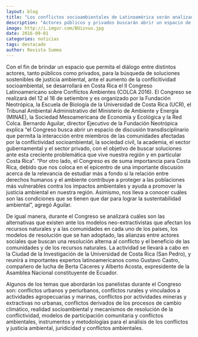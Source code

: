 ```yaml
---
layout: blog
title: "Los conflictos socioambientales de Latinoamérica serán analizados en Costa Rica"
description: "Actores públicos y privados buscarán abrir un espacio de discusión transdisciplinario que permita la interacción entre miembros de las comunidades afectadas por la conflictividad socioambiental"
image: http://i.imgur.com/BUizvux.jpg
date: 2016-09-01
categories: noticias
tags: destacado
author: Revista Summa
---
```


Con el fin de brindar un espacio que permita el diálogo entre distintos actores, tanto públicos como privados, para la búsqueda de soluciones sostenibles de justicia ambiental, ante el aumento de la conflicitividad socioambiental, se desarrollará en Costa Rica el II Congreso Latinoamericano sobre Conflictos Ambientes (COLCA 2016). El Congreso se realizará del 12 al 16 de setiembre y es organizado por la Fundación Neotrópica, la Escuela de Biología de la Universidad de Costa Rica (UCR), el Tribunal Ambiental Administrativo del Ministerio de Ambiente y Energía (MINAE), la Sociedad Mesoamericana de Economía y Ecológica y la Red Colca. Bernardo Aguilar, director Ejecutivo de la Fundación Neotrópica explica “el Congreso busca abrir un espacio de discusión transdisciplinario que permita la interacción entre miembros de las comunidades afectadas por la conflictividad socioambiental, la sociedad civil, la academia, el sector gubernamental y el sector privado, con el objetivo de buscar soluciones ante esta creciente problemática que vive nuestra región y en particular Costa Rica”.
“Por otro lado, el Congreso es de suma importancia para Costa Rica, debido que nos coloca en el epicentro de una importante discusión acerca de la relevancia de estudiar más a fondo si la relación entre derechos humanos y el ambiente contribuye a proteger a las poblaciones más vulnerables contra los impactos ambientales y ayuda a promover la justicia ambiental en nuestra región. Asimismo, nos lleva a conocer cuáles son las condiciones que se tienen que dar para lograr la sustentabilidad ambiental”, agregó Aguilar.

De igual manera, durante el Congreso se analizará cuáles son las alternativas que existen ante los modelos neo-extractivistas que afectan los recursos naturales y a las comunidades en cada uno de los países, los modelos de resolución que se han adoptado, las alianzas entre actores sociales que buscan una resolución alterna al conflicto y el beneficio de las comunidades y de los recursos naturales. La actividad se llevará a cabo en la Ciudad de la Investigación de la Universidad de Costa Rica (San Pedro), y reunirá a importantes expertos latinoamericanos como Gustavo Castro, compañero de lucha de Berta Cáceres y Alberto Acosta, expresidente de la Asamblea Nacional constituyente de Ecuador.

Algunos de los temas que abordarán los panelistas durante el Congreso son: conflictos urbanos y periurbanos, conflictos rurales y vinculados a actividades agropecuarias y marinas, conflictos por actividades mineras y extractivas no urbanas, conflictos derivados de los procesos de cambio climático, realidad socioambiental y mecanismos de resolución de la conflictividad, modelos de participación comunitaria y conflictos ambientales, instrumentos y metodologías para el análisis de los conflictos y justicia ambiental, juridicidad y conflictos ambientales.
